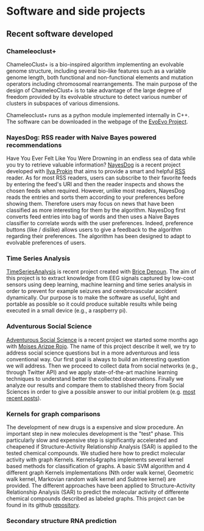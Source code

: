 # Software and side projects
## Recent software developed

### Chameleoclust+ 
ChameleoClust+ is a bio-inspired algorithm implementing an evolvable genome structure, including several bio-like features such as a variable genome length, both functional and non-functional elements and mutation operators including chromosomal rearrangements. The main purpose of the design of ChameleoClust+ is to take advantage of the large degree of freedom provided by its evolvable structure to detect various number of clusters in subspaces of various dimensions.

Chameleoclust+ runs as a python module implemented internally in C++. The software can be downloaded in the webpage of the [EvoEvo Project](http://evoevo.liris.cnrs.fr/chameleoclust/).

### NayesDog: RSS reader with Naive Bayes powered recommendations

Have You Ever Felt Like You Were Drowning in an endless sea of data while you try to retrieve valuable information?  [NayesDog](https://github.com/MLdog/nayesdog) is a recent project developed with [Ilya Prokin](https://iprokin.github.io/index.html) that aims to provide a smart and helpful [RSS](https://en.wikipedia.org/wiki/RSS) reader.
As for most RSS readers, users can subscribe to their favorite feeds by entering the feed's URI and then the reader inspects and shows the chosen feeds when required. However, unlike most readers, NayesDog reads the entries and sorts them according to your preferences before showing them. Therefore users may focus on news that have been classified as more interesting for them by the algorithm. NayesDog first converts feed entries into  bag of words and then uses a Naive Bayes classifier to correlate words with the user preferences. Indeed, preference buttons (like / dislike) allows users to give a feedback to the algorithm regarding their preferences. The algorithm has been designed to adapt to evolvable preferences of users.

### Time Series Analysis

[TimeSeriesAnalysis](https://timeseriesanalysis.github.io/about_us.html) is recent project created with [Brice Denoun](https://github.com/bdenoun). The aim of this project is to extract knowledge from EEG signals captured by low-cost sensors using deep learning, machine learning and time series analysis in order to prevent for example seizures and cerebrovascular accident dynamically. Our purpose is to make the software as useful, light and portable as possible so it could produce suitable results while being executed in a small device (e.g., a raspberry pi).

### Adventurous Social Science

[Adventurous Social Science](https://github.com/AdventurousSocialScience) is a recent project we started some months ago with [Moises Arizpe Rojo](https://www.google.fr/url?sa=t&rct=j&q=&esrc=s&source=web&cd=8&cad=rja&uact=8&ved=0ahUKEwiNtZKhxP7PAhUSahoKHV4aDOUQFgg4MAc&url=https%3A%2F%2Fmx.linkedin.com%2Fin%2Fmois%25C3%25A9s-arizpe-rojo-05640b99&usg=AFQjCNHw4CDnIzotIwSAADhwBiaI952-aQ&sig2=_PIR36AemgjiQ2Q95cgvCw&bvm=bv.136811127,d.d2s).  The name of this project describe it well, we try to address social science questions but in a more adventurous and less conventional way. Our first goal is always to build an interesting question we will address. Then we proceed to collect data from social networks (e.g., through Twitter API) and we apply state-of-the-art machine learning techniques to understand better the collected observations. Finally we analyze our results and compare them to stablished theory from Social Sciences in order to give a possible answer to our initial problem (e.g. [most recent posts](https://medium.com/adventurous-social-science)).

### Kernels for graph comparisons
The development of new drugs is a expensive and slow procedure. An important step in new molecules development is the "test" phase. This particularly slow and expensive step is significantly accelerated and cheapened if Structure-Activity Relationship Analysis (SAR) is applied to the tested chemical compounds. We studied here how to predict molecular activity with graph Kernels.
Kernels4graphs implements several kernel based methods for classification of graphs. A basic SVM algorithm and 4 different graph Kernels implementations (Nth order walk kernel, Geometric walk kernel, Markovian random walk kernel and Subtree kernel) are provided. The different approaches have been applied to Structure-Activity Relationship Analysis (SAR) to predict the molecular activity of differente chemical compounds described as labeled graphs.
This project can be found in its github [repository](https://github.com/SergioPeignier/kernels4graphs).

### Secondary structure RNA prediction